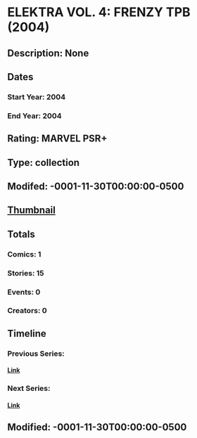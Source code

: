 # ELEKTRA VOL. 4: FRENZY TPB (2004)
## Description: None
## Dates
### Start Year: 2004
### End Year: 2004
## Rating: MARVEL PSR+
## Type: collection
## Modifed: -0001-11-30T00:00:00-0500
## [Thumbnail](http://i.annihil.us/u/prod/marvel/i/mg/8/f0/4bc66551b15ae.jpg)
## Totals
### Comics: 1
### Stories: 15
### Events: 0
### Creators: 0
## Timeline
### Previous Series: 
#### [Link]()
### Next Series: 
#### [Link]()
## Modified: -0001-11-30T00:00:00-0500